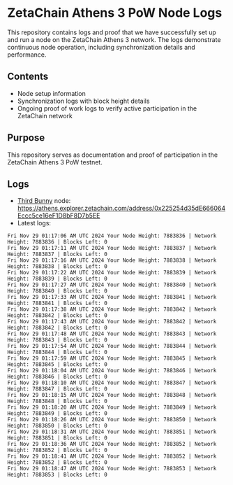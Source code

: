 # ZetaChain Athens 3 PoW Node Logs
This repository contains logs and proof that we have successfully set up and run a node on the ZetaChain Athens 3 network. The logs demonstrate continuous node operation, including synchronization details and performance.

## Contents
- Node setup information
- Synchronization logs with block height details
- Ongoing proof of work logs to verify active participation in the ZetaChain network

## Purpose
This repository serves as documentation and proof of participation in the ZetaChain Athens 3 PoW testnet.

## Logs

- [Third Bunny](https://thirdbunny.xyz/) node: https://athens.explorer.zetachain.com/address/0x225254d35dE666064Eccc5ce16eF1D8bF8D7b5EE
- Latest logs:
```
Fri Nov 29 01:17:06 AM UTC 2024 Your Node Height: 7883836 | Network Height: 7883836 | Blocks Left: 0
Fri Nov 29 01:17:11 AM UTC 2024 Your Node Height: 7883837 | Network Height: 7883837 | Blocks Left: 0
Fri Nov 29 01:17:16 AM UTC 2024 Your Node Height: 7883838 | Network Height: 7883838 | Blocks Left: 0
Fri Nov 29 01:17:22 AM UTC 2024 Your Node Height: 7883839 | Network Height: 7883839 | Blocks Left: 0
Fri Nov 29 01:17:27 AM UTC 2024 Your Node Height: 7883840 | Network Height: 7883840 | Blocks Left: 0
Fri Nov 29 01:17:33 AM UTC 2024 Your Node Height: 7883841 | Network Height: 7883841 | Blocks Left: 0
Fri Nov 29 01:17:38 AM UTC 2024 Your Node Height: 7883842 | Network Height: 7883842 | Blocks Left: 0
Fri Nov 29 01:17:43 AM UTC 2024 Your Node Height: 7883842 | Network Height: 7883842 | Blocks Left: 0
Fri Nov 29 01:17:48 AM UTC 2024 Your Node Height: 7883843 | Network Height: 7883843 | Blocks Left: 0
Fri Nov 29 01:17:54 AM UTC 2024 Your Node Height: 7883844 | Network Height: 7883844 | Blocks Left: 0
Fri Nov 29 01:17:59 AM UTC 2024 Your Node Height: 7883845 | Network Height: 7883845 | Blocks Left: 0
Fri Nov 29 01:18:04 AM UTC 2024 Your Node Height: 7883846 | Network Height: 7883846 | Blocks Left: 0
Fri Nov 29 01:18:10 AM UTC 2024 Your Node Height: 7883847 | Network Height: 7883847 | Blocks Left: 0
Fri Nov 29 01:18:15 AM UTC 2024 Your Node Height: 7883848 | Network Height: 7883848 | Blocks Left: 0
Fri Nov 29 01:18:20 AM UTC 2024 Your Node Height: 7883849 | Network Height: 7883849 | Blocks Left: 0
Fri Nov 29 01:18:26 AM UTC 2024 Your Node Height: 7883850 | Network Height: 7883850 | Blocks Left: 0
Fri Nov 29 01:18:31 AM UTC 2024 Your Node Height: 7883851 | Network Height: 7883851 | Blocks Left: 0
Fri Nov 29 01:18:36 AM UTC 2024 Your Node Height: 7883852 | Network Height: 7883852 | Blocks Left: 0
Fri Nov 29 01:18:41 AM UTC 2024 Your Node Height: 7883852 | Network Height: 7883852 | Blocks Left: 0
Fri Nov 29 01:18:47 AM UTC 2024 Your Node Height: 7883853 | Network Height: 7883853 | Blocks Left: 0
```

